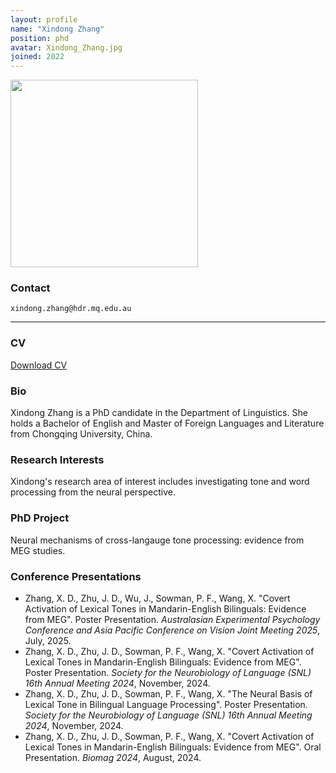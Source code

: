 ```yaml
---
layout: profile
name: "Xindong Zhang"
position: phd
avatar: Xindong_Zhang.jpg
joined: 2022
---
```


<img width="300" src="{{site.baseurl}}/images/people/{{page.avatar}}" data-action="zoom">

### Contact
<i class="fa fa-envelope-o"></i>  `xindong.zhang@hdr.mq.edu.au`

<hr>

### CV  
<i class="fa fa-file-pdf-o"></i> <a href="{{ site.baseurl }}/document/Xindong_Zhang_CV.pdf" target="_blank">Download CV</a>

### Bio

Xindong Zhang is a PhD candidate in the Department of Linguistics. She holds a Bachelor of English and Master of Foreign Languages and Literature from Chongqing University, China. 

### Research Interests

Xindong's research area of interest includes investigating tone and word processing from the neural perspective.

### PhD Project
Neural mechanisms of cross-langauge tone processing: evidence from MEG studies.

### Conference Presentations
- Zhang, X. D., Zhu, J. D., Wu, J., Sowman, P. F., Wang, X. "Covert Activation of Lexical Tones in Mandarin-English Bilinguals: Evidence from MEG". Poster Presentation. *Australasian Experimental Psychology Conference and Asia Pacific Conference on Vision Joint Meeting 2025*, July, 2025.
- Zhang, X. D., Zhu, J. D., Sowman, P. F., Wang, X. "Covert Activation of Lexical Tones in Mandarin-English Bilinguals: Evidence from MEG". Poster Presentation. *Society for the Neurobiology of Language (SNL) 16th Annual Meeting 2024*, November, 2024.
- Zhang, X. D., Zhu, J. D., Sowman, P. F., Wang, X. "The Neural Basis of Lexical Tone in Bilingual Language Processing". Poster Presentation. *Society for the Neurobiology of Language (SNL) 16th Annual Meeting 2024*, November, 2024.
- Zhang, X. D., Zhu, J. D., Sowman, P. F., Wang, X. "Covert Activation of Lexical Tones in Mandarin-English Bilinguals: Evidence from MEG". Oral Presentation. *Biomag 2024*, August, 2024.

